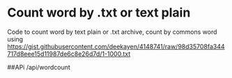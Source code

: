 # Count word by .txt or text plain
Code to count word by text plain or .txt archive, count by commons word using https://gist.githubusercontent.com/deekayen/4148741/raw/98d35708fa344717d8eee15d11987de6c8e26d7d/1-1000.txt

##APi
/api/wordcount
